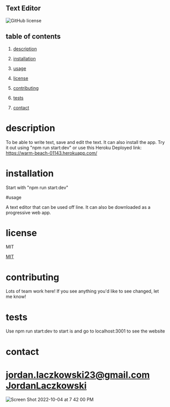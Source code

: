 ## Text Editor

![GitHub license](https://img.shields.io/badge/license-MIT-blue.svg)

## table of contents

1. [description](#description)

2. [installation](#installation)

3. [usage](#usage)

4. [license](#license)

5. [contributing](#contributing)

6. [tests](#tests)

7. [contact](#contact)

# description

To be able to write text, save and edit the text. It can also install the app. Try it out using "npm run start:dev" or use this Heroku Deployed link: https://warm-beach-01143.herokuapp.com/

# installation

Start with "npm run start:dev"

#usage

A text editor that can be used off line. It can also be downloaded as a progressive web app.

# license

MIT

[MIT](https://choosealicense.com/licenses/mit/)

# contributing

Lots of team work here! If you see anything you'd like to see changed, let me know!

# tests

Use npm run start:dev to start is and go to localhost:3001 to see the website

# contact

jordan.laczkowski23@gmail.com
[JordanLaczkowski](https://github.com/JordanLaczkowski)
=======

![Screen Shot 2022-10-04 at 7 42 00 PM](https://user-images.githubusercontent.com/109110372/193961791-db007c4c-f319-4089-bdc0-a454edd62543.png)
